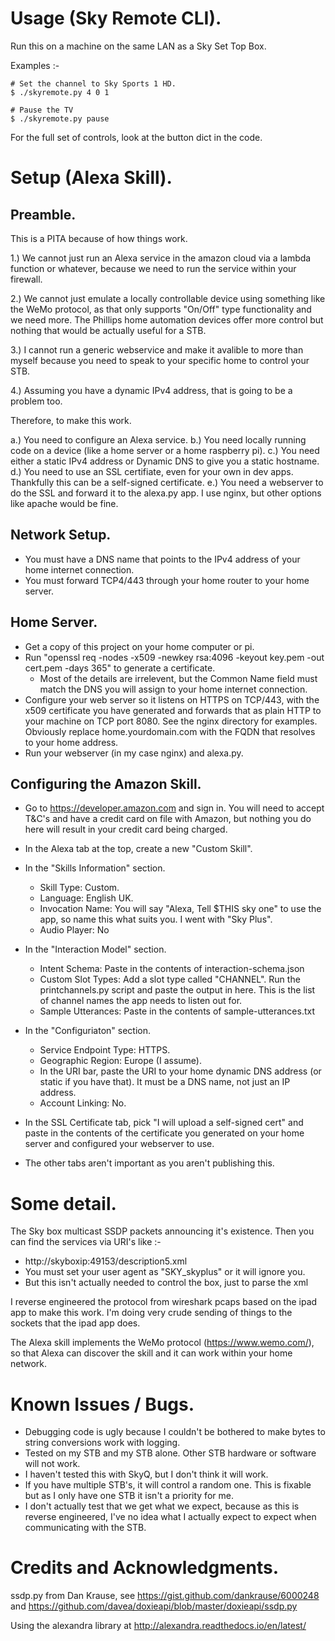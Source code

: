 Usage (Sky Remote CLI).
=======================

Run this on a machine on the same LAN as a Sky Set Top Box.

Examples :-

```
# Set the channel to Sky Sports 1 HD.
$ ./skyremote.py 4 0 1

# Pause the TV
$ ./skyremote.py pause
```

For the full set of controls, look at the button dict in the code.

Setup (Alexa Skill).
====================

Preamble.
---------

This is a PITA because of how things work.

1.) We cannot just run an Alexa service in the amazon cloud via a lambda
function or whatever, because we need to run the service within your
firewall.

2.) We cannot just emulate a locally controllable device using something
like the WeMo protocol, as that only supports "On/Off" type functionality
and we need more. The Phillips home automation devices offer more control
but nothing that would be actually useful for a STB.

3.) I cannot run a generic webservice and make it avalible to more than
myself because you need to speak to your specific home to control your
STB.

4.) Assuming you have a dynamic IPv4 address, that is 
going to be a problem too.

Therefore, to make this work.

a.) You need to configure an Alexa service.
b.) You need locally running code on a device (like a home server
or a home raspberry pi).
c.) You need either a static IPv4 address or Dynamic DNS to give you
a static hostname.
d.) You need to use an SSL certifiate, even for your own in dev apps.
Thankfully this can be a self-signed certificate.
e.) You need a webserver to do the SSL and forward it to the alexa.py
app. I use nginx, but other options like apache would be fine.

Network Setup.
--------------

- You must have a DNS name that points to the IPv4 address of your home 
internet connection.
- You must forward TCP4/443 through your home router to your home 
server.


Home Server.
------------

- Get a copy of this project on your home computer or pi.
- Run "openssl req -nodes -x509 -newkey rsa:4096 -keyout key.pem -out 
cert.pem -days 365" to generate a certificate.
    - Most of the details are irrelevent, but the Common Name field
    must match the DNS you will assign to your home internet connection.   
- Configure your web server so it listens on HTTPS on TCP/443, with 
the x509 certificate you have generated and forwards that as plain HTTP
to your machine on TCP port 8080. See the nginx directory for examples.
Obviously replace home.yourdomain.com with the FQDN that resolves to
your home address.
- Run your webserver (in my case nginx) and alexa.py.

Configuring the Amazon Skill.
-----------------------------

- Go to https://developer.amazon.com and sign in. You will need
to accept T&C's and have a credit card on file with Amazon, but nothing
you do here will result in your credit card being charged.

- In the Alexa tab at the top, create a new "Custom Skill".

- In the "Skills Information" section.
    - Skill Type: Custom.
    - Language: English UK.
    - Invocation Name: You will say "Alexa, Tell $THIS sky one" to use
    the app, so name this what suits you. I went with "Sky Plus".
    - Audio Player: No
    
- In the "Interaction Model" section.
    - Intent Schema: Paste in the contents of interaction-schema.json
    - Custom Slot Types: Add a slot type called "CHANNEL". Run the
    printchannels.py script and paste the output in here. This is the
    list of channel names the app needs to listen out for.
    - Sample Utterances: Paste in the contents of sample-utterances.txt
    
- In the "Configuriaton" section.
    - Service Endpoint Type: HTTPS.
    - Geographic Region: Europe (I assume).
    - In the URI bar, paste the URI to your home dynamic DNS address
    (or static if you have that). It must be a DNS name, not just an IP
    address.
    - Account Linking: No.

- In the SSL Certificate tab, pick "I will upload a self-signed cert"
and paste in the contents of the certificate you generated on your
home server and configured your webserver to use.

- The other tabs aren't important as you aren't publishing this.

Some detail.
============

The Sky box multicast SSDP packets announcing it's existence. Then
you can find the services via URI's like :-

- http://skyboxip:49153/description5.xml
- You must set your user agent as "SKY_skyplus" or it will ignore you.
- But this isn't actually needed to control the box, just to parse
the xml 

I reverse engineered the protocol from wireshark pcaps based on the
ipad app to make this work. I'm doing very crude sending of things
to the sockets that the ipad app does.

The Alexa skill implements the WeMo protocol (https://www.wemo.com/),
so that Alexa can discover the skill and it can work within your
home network.

Known Issues / Bugs.
====================

- Debugging code is ugly because I couldn't be bothered to make
  bytes to string conversions work with logging.
- Tested on my STB and my STB alone. Other STB hardware or software
  will not work.
- I haven't tested this with SkyQ, but I don't think it will work.
- If you have multiple STB's, it will control a random one. This is
fixable but as I only have one STB it isn't a priority for me.
- I don't actually test that we get what we expect, because as this
  is reverse engineered, I've no idea what I actually expect to expect
  when communicating with the STB.
  
Credits and Acknowledgments.
============================

ssdp.py from Dan Krause, see https://gist.github.com/dankrause/6000248
and https://github.com/davea/doxieapi/blob/master/doxieapi/ssdp.py

Using the alexandra library at 
http://alexandra.readthedocs.io/en/latest/

